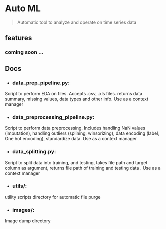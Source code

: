 # Auto ML   
> Automatic tool to analyze and operate on time series data  

## features  
### coming soon ...  

##  Docs  
* ### data_prep_pipeline.py:  
Script to perform EDA on files. Accepts .csv, .xls files. returns data summary, missing values, data types and other info. Use as a context manager

* ### data_preprocessing_pipeline.py:  
Script to perform data preprocessing. Includes handling NaN values (imputation), handling outliers (splining, winsorizing), data encoding (label, One hot encoding), standardize data. Use as a context manager     

* ### data_splitting.py:  
Script to split data into training, and testing, takes file path and target column as argument, returns file path of training and testing data . Use as a context manager

* ### utils/:  
utility scripts directory for automatic file purge  
* ### images/:  
Image dump directory  


